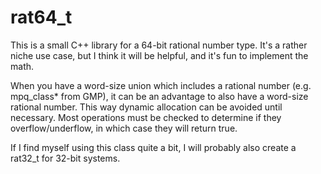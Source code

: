 # rat64_t
This is a small C++ library for a 64-bit rational number type.
It's a rather niche use case, but I think it will be helpful, and it's fun to implement the math.

When you have a word-size union which includes a rational number (e.g. mpq_class* from GMP),
it can be an advantage to also have a word-size rational number. This way
dynamic allocation can be avoided until necessary. Most operations must be checked
to determine if they overflow/underflow, in which case they will return true.

If I find myself using this class quite a bit, I will probably also create a rat32_t for 32-bit systems.
